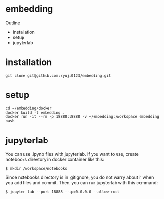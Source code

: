 # embedding
Outline
  - installation
  - setup
  - jupyterlab

# installation
 ```
 git clone git@github.com:ryuji0123/embedding.git
 ```
 
# setup
 ```
 cd ~/embedding/docker
 docker build -t embedding .
 docker run -it --rm -p 18888:18888 -v ~/embedding:/workspace embedding bash
 ```
# jupyterlab
 You can use .ipynb files with jupyterlab. If you want to use, create notebooks direvtory in docker container like this:
 ```
 $ mkdir /workspace/notebooks
 ```

 Since notebooks directory is in .gitignore, you do not warry about it when you add files and commit.
 Then, you can run jupyterlab with this command:
 ```
 $ jupyter lab --port 18888 --ip=0.0.0.0 --allow-root
 ```

